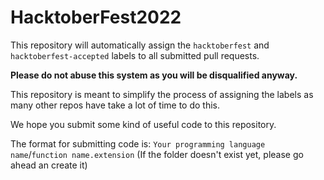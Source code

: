 # HacktoberFest2022

This repository will automatically assign the `hacktoberfest` and `hacktoberfest-accepted` labels to all submitted pull requests.

**Please do not abuse this system as you will be disqualified anyway.**

This repository is meant to simplify the process of assigning the labels as many other repos have take a lot of time to do this.

We hope you submit some kind of useful code to this repository.

The format for submitting code is:
`Your programming language name`/`function name.extension`
(If the folder doesn't exist yet, please go ahead an create it)
